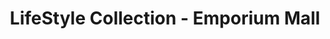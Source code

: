 ---
title: "LifeStyle Collection - Emporium Mall"
url: /lahore/lifestyle-collection-emporium-mall/
shop: clothes
---